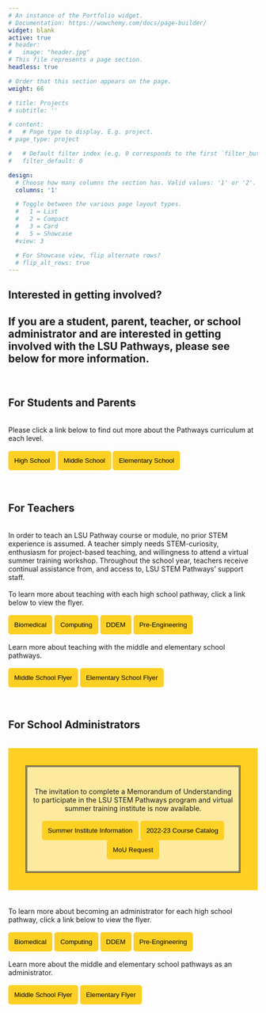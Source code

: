 ```yaml
---
# An instance of the Portfolio widget.
# Documentation: https://wowchemy.com/docs/page-builder/
widget: blank
active: true
# header:
#   image: "header.jpg"
# This file represents a page section.
headless: true

# Order that this section appears on the page.
weight: 66

# title: Projects
# subtitle: ''

# content:
#   # Page type to display. E.g. project.
# page_type: project

#   # Default filter index (e.g. 0 corresponds to the first `filter_button` instance below).
#   filter_default: 0

design:
  # Choose how many columns the section has. Valid values: '1' or '2'.
  columns: '1'

  # Toggle between the various page layout types.
  #   1 = List
  #   2 = Compact
  #   3 = Card
  #   5 = Showcase
  #view: 3

  # For Showcase view, flip alternate rows?
  # flip_alt_rows: true
---
```


## **Interested in getting involved?**
## If you are a student, parent, teacher, or school administrator and are interested in getting involved with the LSU Pathways, please see below for more information.
<br>

## For Students and Parents
<br>
Please click a link below to find out more about the Pathways curriculum at each level.
<br>
<br>
<a href="../../project/high-school/" target="_blank"><button style= "background-color:#fdd023; border: none ; border-radius: 5px; padding: 12px"> High School </button></a> <a href="../../project/middle-school/" target="_blank"><button style= "background-color:#fdd023; border: none ; border-radius: 5px; padding: 12px"> Middle School</button></a> <a href="../../project/elementary-school/" target="_blank"><button style= "background-color:#fdd023; border: none ; border-radius: 5px; padding: 12px"> Elementary School </button></a>
<br>
<br>


<br>

## For Teachers
<br>
In order to teach an LSU Pathway course or module, no prior STEM experience is assumed. A teacher simply needs STEM-curiosity, enthusiasm for project-based teaching, and willingness to attend a virtual summer training workshop. Throughout the school year, teachers receive continual assistance from, and access to, LSU STEM Pathways’ support staff.
<br>
<br>
To learn more about teaching with each high school pathway, click a link below to view the flyer.
<br>
<br>
<a href="../../brochures/BiomedTeacher.pdf" target="_blank"><button style= "background-color:#fdd023; border: none ; border-radius: 5px; padding: 12px"> Biomedical</button></a> <a href="../../brochures/ComputingTeacher.pdf" target="_blank"><button style= "background-color:#fdd023; border: none ; border-radius: 5px; padding: 12px"> Computing</button></a> <a href="../../brochures/DDEMTeacher.pdf" target="_blank"><button style= "background-color:#fdd023; border: none ; border-radius: 5px; padding: 12px"> DDEM</button></a> <a href="../../brochures/PreEngineeringTeacher.pdf" target="_blank"><button style= "background-color:#fdd023; border: none ; border-radius: 5px; padding: 12px"> Pre-Engineering </button></a> 
<br>
<br>
Learn more about teaching with the middle and elementary school pathways.
<br>
<br>
<a href="../../brochures/MiddleSchoolFlyer.pdf" target="_blank"><button style= "background-color:#fdd023; border: none ; border-radius: 5px; padding: 12px"> Middle School Flyer </button></a> <a href="../../brochures/ElementaryBrochure.pdf" target="_blank"> <button style= "background-color:#fdd023; border: none ; border-radius: 5px; padding: 12px"> Elementary School Flyer</button></a>
<br>
<br>


<br>

## For School Administrators
<br>
<div style="background-color:#fdd023; padding: 35px ">

<div style="background-color:#ffffff90; font-color: #000000; border-style: double; padding: 10px">
<br>
<center>

The invitation to complete a Memorandum of Understanding to participate in the LSU STEM Pathways program and virtual summer training institute is now available.
<br>
<br>
<a href="../../brochures/HSInvitation.pdf" target="_blank"><button style= "background-color:#fdd023; border: none ; border-radius: 5px; padding: 12px"> Summer Institute Information </button></a> 
<a href="../../brochures/CourseCatalog2022.pdf" target="_blank"><button style= "background-color:#fdd023; border: none ; border-radius: 5px; padding: 12px"> 2022-23 Course Catalog </button></a> <a href=" https://college-readiness.lsu.edu/pathways/" target="_blank"><button style= "background-color:#fdd023; border: none ; border-radius: 5px; padding: 12px"> MoU Request </button></a>
<br>

 </center>
 </div>
</div>

<br>
<br>
To learn more about becoming an administrator for each high school pathway, click a link below to view the flyer.
<br>
<br>
<a href="../../brochures/BiomedAdmin.pdf" target="_blank"><button style= "background-color:#fdd023; border: none ; border-radius: 5px; padding: 12px">Biomedical</button></a> <a href="../../brochures/ComputingAdmin.pdf" target="_blank"><button style= "background-color:#fdd023; border: none ; border-radius: 5px; padding: 12px"> Computing</button></a> <a href="../../brochures/DDEMAdmin.pdf" target="_blank"><button style= "background-color:#fdd023; border: none ; border-radius: 5px; padding: 12px"> DDEM</button></a> <a href="../../brochures/PreEngineeringAdmin.pdf" target="_blank"><button style= "background-color:#fdd023; border: none ; border-radius: 5px; padding: 12px"> Pre-Engineering </button></a>
<br>
<br>
Learn more about the middle and elementary school pathways as an administrator.
<br>
<br>
<a href="../../brochures/MiddleSchoolFlyer.pdf" target="_blank"><button style= "background-color:#fdd023; border: none ; border-radius: 5px; padding: 12px"> Middle School Flyer </button></a> <a href="../../brochures/ElementaryBrochure.pdf" target="_blank"><button style= "background-color:#fdd023; border: none ; border-radius: 5px; padding: 12px"> Elementary Flyer </button></a> 
<br></br>
 